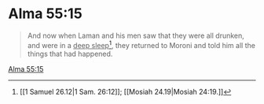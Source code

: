 # Alma 55:15

> And now when Laman and his men saw that they were all drunken, and were in a <u>deep sleep</u>[^a], they returned to Moroni and told him all the things that had happened.

[Alma 55:15](https://www.churchofjesuschrist.org/study/scriptures/bofm/alma/55?lang=eng&id=p15#p15)


[^a]: [[1 Samuel 26.12|1 Sam. 26:12]]; [[Mosiah 24.19|Mosiah 24:19.]]
